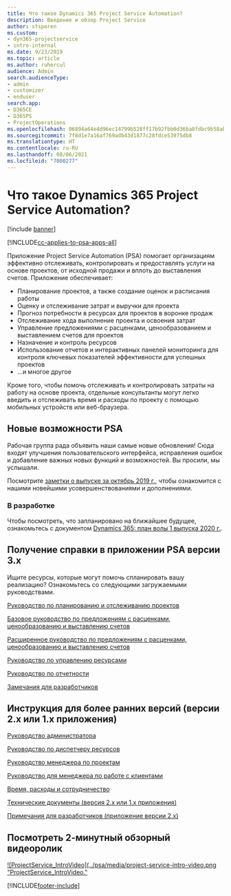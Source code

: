 ```yaml
---
title: Что такое Dynamics 365 Project Service Automation?
description: Введение и обзор Project Service
author: stsporen
ms.custom:
- dyn365-projectservice
- intro-internal
ms.date: 9/23/2019
ms.topic: article
ms.author: ruhercul
audience: Admin
search.audienceType:
- admin
- customizer
- enduser
search.app:
- D365CE
- D365PS
- ProjectOperations
ms.openlocfilehash: 06894a64e4d96ec14799b528ff17b92fbb0d36ba8fdbc9b58abb892563e822b5
ms.sourcegitcommit: 7f8d1e7a16af769adb43d1877c28fdce53975db8
ms.translationtype: HT
ms.contentlocale: ru-RU
ms.lasthandoff: 08/06/2021
ms.locfileid: "7000277"
---
```

# <a name="what-is-dynamics-365-project-service-automation"></a>Что такое Dynamics 365 Project Service Automation?

[!include [banner](../includes/psa-now-project-operations.md)]

[!INCLUDE[cc-applies-to-psa-apps-all](../includes/cc-applies-to-psa-apps-all.md)]

Приложение Project Service Automation (PSA) помогает организациям эффективно отслеживать, контролировать и предоставлять услуги на основе проектов, от исходной продажи и вплоть до выставления счетов. Приложение обеспечивает:

- Планирование проектов, а также создание оценок и расписания работы
- Оценку и отслеживание затрат и выручки для проекта
- Прогноз потребности в ресурсах для проектов в воронке продаж
- Отслеживание хода выполнение проекта и освоения затрат
- Управление предложениями с расценками, ценообразованием и выставлением счетов для проектов
- Назначение и контроль ресурсов
- Использование отчетов и интерактивных панелей мониторинга для контроля ключевых показателей эффективности для успешных проектов
- ...и многое другое

Кроме того, чтобы помочь отслеживать и контролировать затраты на работу на основе проекта, отдельные консультанты могут легко введить и отслеживать время и расходы по проекту с помощью мобильных устройств или веб-браузера.

## <a name="whats-new-in-psa"></a>Новые возможности PSA
Рабочая группа рада объявить наши самые новые обновления! Сюда входят улучшения пользовательского интерфейса, исправления ошибок и добавление важных новых функций и возможностей. Вы просили, мы услышали.

Посмотрите [заметки о выпуске за октябрь 2019 г.](/dynamics365-release-plan/2019wave2/index), чтобы ознакомится с нашими новейшими усовершенствованиями и дополнениями.

### <a name="in-development"></a>В разработке
Чтобы посмотреть, что запланировано на ближайшее будущее, ознакомьтесь с документом [Dynamics 365: план волы 1 выпуска 2020 г.](/dynamics365-release-plan/2020wave1/index).

## <a name="get-help-with-psa-version-3x"></a>Получение справки в приложении PSA версии 3.x
Ищите ресурсы, которые могут помочь спланировать вашу реализацию? Ознакомьтесь со следующими загружаемыми руководствами.

 [Руководство по планированию и отслеживанию проектов](../psa/implementation-guides/project-planning-tracking.md)

 [Базовое руководство по предложениям с расценками, ценообразованию и выставлению счетов](../psa/implementation-guides/begin-quoting-pricing-billing.md)

 [Расширенное руководство по предложениям с расценками, ценообразованию и выставлению счетов](../psa/implementation-guides/adv-quoting-pricing-billing.md)

 [Руководство по управлению ресурсами](../psa/implementation-guides/resource-management-guide.md)

 [Руководство по отчетности](../psa/implementation-guides/reporting-guide.md)

 [Замечания для разработчиков](../psa/developer-guides/overview-dev-notes-v3.x.md)

## <a name="guidance-for-earlier-versions-app-version-2x-or-1x"></a>Инструкция для более ранних версий (версии 2.x или 1.x приложения)
 [Руководство администратора](../psa/admin-guide.md)

 [Руководство по диспетчеру ресурсов](../psa/resource-manager-guide.md)

 [Руководство менеджера по проектам](../psa/project-manager-guide.md)

 [Руководство для менеджера по работе с клиентами](../psa/account-manager-guide.md)

 [Время, расходы и сотрудничество](../psa/time-expense-collaboration-guide.md)

 [Технические документы (версия 2.x или 1.x приложения)](../psa/white-papers.md)

 [Примечания для разработчиков (приложение версии 2.x)](../psa/developer-guides/add-custom-qoi-forms-v2.x.md)

 ## <a name="watch-a-2-minute-overview-video"></a>Посмотреть 2-минутный обзорный видеоролик
 <a name="heroArea"></a> [![ProjectService_IntroVideo](../psa/media/project-service-intro-video.png "ProjectService_IntroVideo."](https://go.microsoft.com/fwlink/p/?LinkId=799457)




[!INCLUDE[footer-include](../includes/footer-banner.md)]